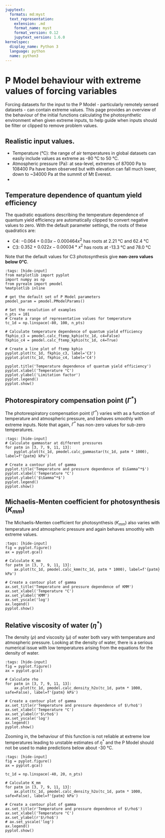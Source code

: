 ```yaml
---
jupytext:
  formats: md:myst
  text_representation:
    extension: .md
    format_name: myst
    format_version: 0.12
    jupytext_version: 1.6.0
kernelspec:
  display_name: Python 3
  language: python
  name: python3
---
```


# P Model behaviour with extreme values of forcing variables

Forcing datasets for the input to the P Model - particularly remotely sensed datasets - can contain extreme values. 
This page provides an overview of the behaviour of the initial functions calculating the photosynthetic environment 
when given extreme inputs, to help guide when inputs should be filter or clipped to remove problem values.

## Realistic input values.

- Temperature (°C): the range of air temperatures in global datasets can easily include values
  as extreme as -80 °C to 50 °C.
- Atmospheric pressure (Pa): at sea-level, extremes of 87000 Pa to 108400 Pa have been observed
  but with elevation can fall much lower, down to ~34000 Pa at the summit of Mt Everest.
- 

## Temperature dependence of quantum yield efficiency

The quadratic equations describing the temperature dependence of quantum yield efficiency
are automatically clipped to convert negative values to zero. With the default parameter
settings, the roots of these quadratics are:

- C4: $-0.064 + 0.03  x - 0.000464 x^2$ has roots at 2.21 °C and 62.4 °C
- C3: $0.352 + 0.022  x - 0.00034* x^2$ has roots at -13.3 °C and 78.0 °C

Note that the default values for C3 photosynthesis give **non-zero values below 0°C**.

```{code-cell} ipython3
:tags: [hide-input]
from matplotlib import pyplot
import numpy as np
from pyrealm import pmodel
%matplotlib inline

# get the default set of P Model parameters
pmodel_param = pmodel.PModelParams()

# Set the resolution of examples
n_pts = 101
# Create a range of representative values for temperature
tc_1d = np.linspace(-80, 100, n_pts)

# Calculate temperature dependence of quantum yield efficiency
fkphio_c3 = pmodel.calc_ftemp_kphio(tc_1d, c4=False)
fkphio_c4 = pmodel.calc_ftemp_kphio(tc_1d, c4=True)

# Create a line plot of ftemp kphio
pyplot.plot(tc_1d, fkphio_c3, label='C3')
pyplot.plot(tc_1d, fkphio_c4, label='C4')

pyplot.title('Temperature dependence of quantum yield efficiency')
pyplot.xlabel('Temperature °C')
pyplot.ylabel('Limitation factor')
pyplot.legend()
pyplot.show()
```

## Photorespiratory compensation point ($\Gamma^*$)

The photorespiratory compensation point ($\Gamma^*$) varies with as a function
of temperature and atmospheric pressure, and behaves smoothly with extreme inputs.
Note that again, $\Gamma^*$ has non-zero values for sub-zero temperatures.

```{code-cell} python
:tags: [hide-input]
# Calculate gammastar at different pressures
for patm in [3, 7, 9, 11, 13]:
    pyplot.plot(tc_1d, pmodel.calc_gammastar(tc_1d, patm * 1000), label=f'{patm} kPa')

# Create a contour plot of gamma
pyplot.title('Temperature and pressure dependence of $\Gamma^*$')
pyplot.xlabel('Temperature °C')
pyplot.ylabel('$\Gamma^*$')
pyplot.legend()
pyplot.show()
```

## Michaelis-Menten coefficient for photosynthesis ($K_{mm}$)

The Michaelis-Menten coefficient for photosynthesis ($K_{mm}$)  also varies with
temperature and atmospheric pressure and again behaves smoothly with extreme values.

```{code-cell} python
:tags: [hide-input]
fig = pyplot.figure()
ax = pyplot.gca()

# Calculate K_mm
for patm in [3, 7, 9, 11, 13]:
    ax.plot(tc_1d, pmodel.calc_kmm(tc_1d, patm * 1000), label=f'{patm} kPa')

# Create a contour plot of gamma
ax.set_title('Temperature and pressure dependence of KMM')
ax.set_xlabel('Temperature °C')
ax.set_ylabel('KMM')
ax.set_yscale('log')
ax.legend()
pyplot.show()
```

## Relative viscosity of water ($\eta^*$)

The density ($\rho$) and viscosity ($\mu$) of water both vary with temperature
and atmospheric pressure. Looking at the density of water, there is a serious
numerical issue with low temperatures arising from the equations for the density
of water. 

```{code-cell} python
:tags: [hide-input]
fig = pyplot.figure()
ax = pyplot.gca()

# Calculate rho
for patm in [3, 7, 9, 11, 13]:
    ax.plot(tc_1d, pmodel.calc_density_h2o(tc_1d, patm * 1000, safe=False), label=f'{patm} kPa')

# Create a contour plot of gamma
ax.set_title(r'Temperature and pressure dependence of $\rho$')
ax.set_xlabel('Temperature °C')
ax.set_ylabel(r'$\rho$')
ax.set_yscale('log')
ax.legend()
pyplot.show()
```

Zooming in, the behaviour of this function is not reliable at extreme low temperatures
leading to unstable estimates of $\eta^*$ and the P Model should not be used to make 
predictions below about -30 °C.

```{code-cell} python
:tags: [hide-input]
fig = pyplot.figure()
ax = pyplot.gca()

tc_1d = np.linspace(-40, 20, n_pts)

# Calculate K_mm
for patm in [3, 7, 9, 11, 13]:
    ax.plot(tc_1d, pmodel.calc_density_h2o(tc_1d, patm * 1000, safe=False), label=f'{patm} kPa')

# Create a contour plot of gamma
ax.set_title(r'Temperature and pressure dependence of $\rho$')
ax.set_xlabel('Temperature °C')
ax.set_ylabel(r'$\rho$')
# ax.set_yscale('log')
ax.legend()
pyplot.show()
```